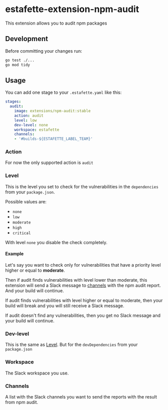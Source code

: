 # estafette-extension-npm-audit
This extension allows you to audit npm packages

## Development
Before committing your changes run:

```bash
go test ./...
go mod tidy
```

## Usage
You can add one stage to your `.estafette.yaml` like this:

```yaml
stages:
  audit:
    image: extensions/npm-audit:stable
    action: audit
    level: low
    dev-level: none
    workspace: estafette
    channels:
    - '#builds-${ESTAFETTE_LABEL_TEAM}'
```

### Action
For now the only supported action is `audit`

### Level
This is the level you set to check for the vulnerabilities in the `dependencies` from your `package.json`.

Possible values are:
 - `none`
 - `low`
 - `moderate`
 - `high`
 - `critical`

With level `none` you disable the check completely.

#### Example
Let's say you want to check only for vulnerabilities that have a priority level higher or equal to **moderate**.

Then if audit finds vulnerabilities with level lower than moderate, this extension will send a Slack message to [channels](#channels) with the npm audit report. And your build will continue.

If audit finds vulnerabilities with level higher or equal to moderate, then your build will break and you will still receive a Slack message.

If audit doesn't find any vulnerabilities, then you get no Slack message and your build will continue.

### Dev-level
This is the same as [Level](#level). But for the `devDependencies` from your `package.json`

### Workspace
The Slack workspace you use.

### Channels
A list with the Slack channels you want to send the reports with the result from npm audit.
